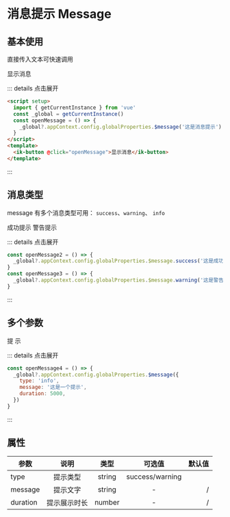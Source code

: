 # 消息提示 Message

## 基本使用

直接传入文本可快速调用

<div>
  <ik-button @click="openMessage">显示消息</ik-button>
</div>

::: details 点击展开

```html
<script setup>
  import { getCurrentInstance } from 'vue'
  const _global = getCurrentInstance()
  const openMessage = () => {
    _global?.appContext.config.globalProperties.$message('这是消息提示')
  }
</script>
<template>
  <ik-button @click="openMessage">显示消息</ik-button>
</template>
```

:::

## 消息类型

message 有多个消息类型可用： `success`、`warning`、 `info`

<div class="demo-box">
  <ik-button type="success" @click="openMessage2">成功提示</ik-button>
  <ik-button type="warning" @click="openMessage3">警告提示</ik-button>
</div>

::: details 点击展开

```js
const openMessage2 = () => {
  _global?.appContext.config.globalProperties.$message.success('这是成功提示')
}
const openMessage3 = () => {
  _global?.appContext.config.globalProperties.$message.warning('这是警告提示')
}
```

:::

## 多个参数

<div>
  <ik-button type="primary" @click="openMessage4">提 示</ik-button>
</div>

::: details 点击展开

```js
const openMessage4 = () => {
  _global?.appContext.config.globalProperties.$message({
    type: 'info',
    message: '这是一个提示',
    duration: 5000,
  })
}
```

:::

## 属性

| 参数     |     说明     |  类型  |     可选值      | 默认值 |
| -------- | :----------: | :----: | :-------------: | -----: |
| type     |   提示类型   | string | success/warning |        |
| message  |   提示文字   | string |        -        |      / |
| duration | 提示展示时长 | number |        -        |      / |

<script setup>
  import { getCurrentInstance } from 'vue'
  const _global = getCurrentInstance()
  const openMessage = () => {
    _global?.appContext.config.globalProperties.$message('这是消息提示')
  }
  const openMessage2 = () => {
    _global?.appContext.config.globalProperties.$message.success('这是成功提示')
  }
  const openMessage3 = () => {
    _global?.appContext.config.globalProperties.$message.warning('这是警告提示')
  }
  const openMessage4 = () => {
    _global?.appContext.config.globalProperties.$message({
      type: 'info',
      message: '这是一个提示',
      duration: 5000
    })
  }
</script>
<style lang="scss">
  .demo-box {
    .ik-button {
      margin-right: 12px;
    }
  }
</style>
